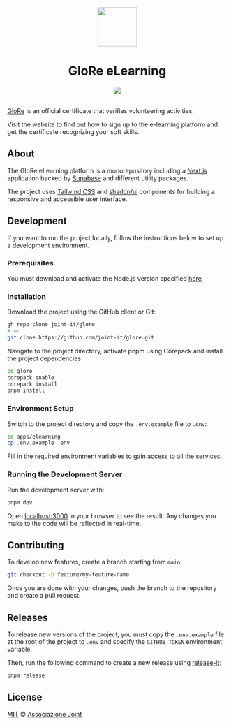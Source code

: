 <div align="center">
  <img src="https://raw.githubusercontent.com/joint-it/glore/refs/heads/main/.github/static/glore.png" alt="" width="90" />
  <h1>GloRe eLearning</h1>
  <a href="https://github.com/joint-it/glore/actions/workflows/code-quality.yml">
    <img src="https://github.com/joint-it/glore/actions/workflows/code-quality.yml/badge.svg" />
  </a>
</div>
<br>

[GloRe](https://glorecertificate.net) is an official certificate that verifies volunteering activities.

Visit the website to find out how to sign up to the e-learning platform and get the certificate recognizing your soft skills.

## About

The GloRe eLearning platform is a monorepository including a <a href="https://nextjs.org">Next.js</a> application backed by <a href="https://supabase.com">Supabase</a> and different utility packages.

The project uses <a href="https://tailwindcss.com">Tailwind CSS</a> and <a href="https://ui.shadcn.com">shadcn/ui</a> components for building a responsive and accessible user interface.

## Development

If you want to run the project locally, follow the instructions below to set up a development environment.

### Prerequisites

You must download and activate the Node.js version specified [here](https://github.com/joint-it/glore/blob/main/.node-version).

### Installation

Download the project using the GitHub client or Git:

```sh
gh repo clone joint-it/glore
# or
git clone https://github.com/joint-it/glore.git
```

Navigate to the project directory, activate pnpm using Corepack and install the project dependencies:

```sh
cd glore
corepack enable
corepack install
pnpm install
```

### Environment Setup

Switch to the project directory and copy the `.env.example` file to `.env`:

```sh
cd apps/elearning
cp .env.example .env
```

Fill in the required environment variables to gain access to all the services.

### Running the Development Server

Run the development server with:

```bash
pnpm dev
```

Open [localhost:3000](http://localhost:3000) in your browser to see the result. Any changes you make to the code will be reflected in real-time.

## Contributing

To develop new features, create a branch starting from `main`:

```sh
git checkout -b feature/my-feature-name
```

Once you are done with your changes, push the branch to the repository and create a pull request.

## Releases

To release new versions of the project, you must copy the `.env.example` file at the root of the project to `.env` and specify the `GITHUB_TOKEN` environment variable.

Then, run the following command to create a new release using [release-it](https://github.com/release-it/release-it):

```sh
pnpm release
```

## License

[MIT](LICENSE) © [Associazione Joint](https://associazionejoint.org)

